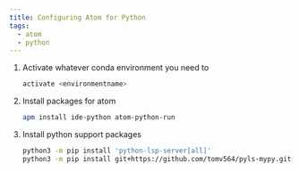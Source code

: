 ```yaml
---
title: Configuring Atom for Python
tags:
  - atom
  - python
---
```


1. Activate whatever conda environment you need to

    ```bash
    activate <environmentname>
    ```

1. Install packages for atom

    ```bash
    apm install ide-python atom-python-run
    ```
1. Install python support packages

    ```bash
    python3 -m pip install 'python-lsp-server[all]'
    python3 -m pip install git+https://github.com/tomv564/pyls-mypy.git
    ```

